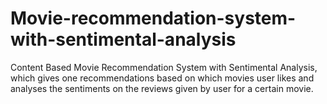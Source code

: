 # Movie-recommendation-system-with-sentimental-analysis

<div>
Content Based Movie Recommendation System with Sentimental Analysis, which gives one recommendations based on which movies user likes and analyses the sentiments on the reviews given by user for a certain movie.
</div>

